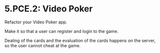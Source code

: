 # 5.PCE.2: Video Poker

Refactor your Video Poker app.

Make it so that a user can register and login to the game.

Dealing of the cards and the evaluation of the cards happens on the server, so the user cannot cheat at the game.



